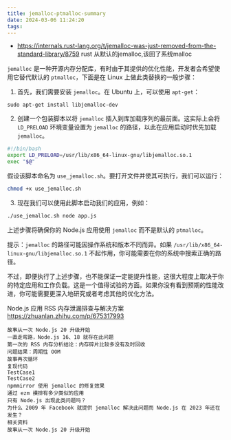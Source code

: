 ```yaml
---
title: jemalloc-ptmalloc-summary
date: 2024-03-06 11:24:20
tags:
---
```


- https://internals.rust-lang.org/t/jemalloc-was-just-removed-from-the-standard-library/8759
rust 从默认的jemalloc,该回了系统malloc

`jemalloc` 是一种开源内存分配库，有时由于其提供的优化性能，开发者会希望使用它替代默认的 `ptmalloc`，下面是在 Linux 上做此类替换的一般步骤：

1. 首先，我们需要安装 `jemalloc`。在 Ubuntu 上，可以使用 `apt-get`：
```
sudo apt-get install libjemalloc-dev
```

2. 创建一个包装脚本以将 `jemalloc` 插入到库加载序列的最前面。这实际上会将 `LD_PRELOAD` 环境变量设置为 `jemalloc` 的路径，以此在应用启动时优先加载 `jemalloc`。
```bash
#!/bin/bash
export LD_PRELOAD=/usr/lib/x86_64-linux-gnu/libjemalloc.so.1
exec "$@"
```
假设该脚本命名为 `use_jemalloc.sh`。要打开文件并使其可执行，我们可以运行：
```bash
chmod +x use_jemalloc.sh
```

3. 现在我们可以使用此脚本启动我们的应用，例如：
```bash
./use_jemalloc.sh node app.js
```

上述步骤将确保你的 Node.js 应用使用 `jemalloc` 而不是默认的 `ptmalloc`。

提示：`jemalloc` 的路径可能因操作系统和版本不同而异。如果 `/usr/lib/x86_64-linux-gnu/libjemalloc.so.1` 不起作用，你可能需要在你的系统中搜索正确的路径。

不过，即便执行了上述步骤，也不能保证一定能提升性能，这很大程度上取决于你的特定应用和工作负载。这是一个值得试验的方面。如果你没有看到预期的性能改进，你可能需要更深入地研究或者考虑其他的优化方法。


Node.js 应用 RSS 内存泄漏排查与解决方案
https://zhuanlan.zhihu.com/p/675317993
```
故事从一次 Node.js 20 升级开始
一直走弯路，Node.js 16、18 就存在此问题
第一次的 RSS 内存分析结论：内存碎片比较多没有及时回收
问题结果：周期性 OOM
故事再次循环
复现代码
TestCase1
TestCase2
npmmirror 使用 jemalloc 的修复效果
通过 ezm 摸排有多少类似的应用
只有 Node.js 出现此类问题吗？
为什么 2009 年 Facebook 就提供 jemalloc 解决此问题而 Node.js 在 2023 年还在发生？
相关资料
故事从一次 Node.js 20 升级开始

```